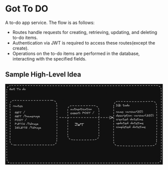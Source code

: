 # Got To DO
A to-do app service.
The flow is as follows:

- Routes handle requests for creating, retrieving, updating, and deleting to-do items.
- Authentication via JWT is required to access these routes(except the create).
- Operations on the to-do items are performed in the database, interacting with the specified fields.

## Sample High-Level Idea
![High-Level Idea](public/images/Got-to-do.proshore.png)
